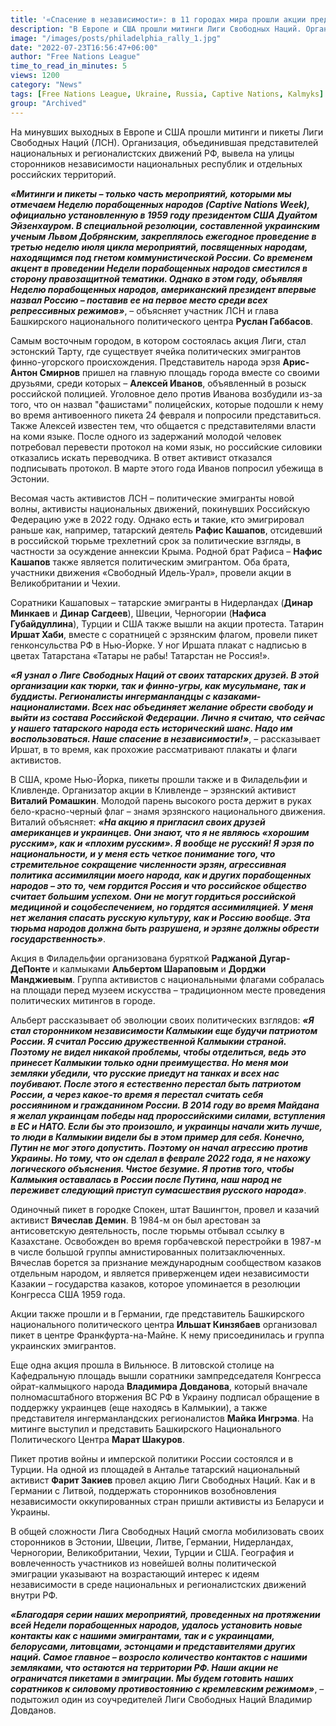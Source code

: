 ```yaml
---
title: '«Спасение в независимости»: в 11 городах мира прошли акции представителей порабощенных Москвой народов'
description: "В Европе и США прошли митинги Лиги Свободных Наций. Организация, объединившая представителей национальных и регионалистских движений, вывела на улицы сторонников независимости национальных республик и отдельных российских территорий."
image: "/images/posts/philadelphia_rally_1.jpg"
date: "2022-07-23T16:56:47+06:00"
author: "Free Nations League"
time_to_read_in_minutes: 5
views: 1200
category: "News"
tags: [Free Nations League, Ukraine, Russia, Captive Nations, Kalmyks]
group: "Archived"
---
```

На минувших выходных в Европе и США прошли митинги и пикеты Лиги Свободных Наций (ЛСН). Организация, объединившая представителей национальных и регионалистских движений РФ, вывела на улицы сторонников независимости национальных республик и отдельных российских территорий.

***«Митинги и пикеты – только часть мероприятий, которыми мы отмечаем Неделю порабощенных народов (Captive Nations Week), официально установленную в 1959 году президентом США Дуайтом Эйзенхауром. В специальной резолюции, составленной украинским ученым Львом Добрянским, закреплялось ежегодное проведение в третью неделю июля цикла мероприятий, посвященных народам, находящимся под гнетом коммунистической России. Со временем акцент в проведении Недели порабощенных народов сместился в сторону правозащитной тематики. Однако в этом году, объявляя Неделю порабощенных народов, американский президент впервые назвал Россию – поставив ее на первое место среди всех репрессивных режимов»***, – объясняет участник ЛСН и глава Башкирского национального политического центра **Руслан Габбасов**.

Самым восточным городом, в котором состоялась акция Лиги, стал эстонский Тарту, где существует ячейка политических эмигрантов финно-угорского происхождения. Представитель народа эрзя **Арис-Антон Смирнов** пришел на главную площадь города вместе со своими друзьями, среди которых – **Алексей Иванов**, объявленный в розыск российской полицией. Уголовное дело против Иванова возбудили из-за того, что он назвал "фашистами" полицейских, которые подошли к нему во время антивоенного пикета 24 февраля и попросили представиться. Также Алексей известен тем, что общается с представителями власти на коми языке. После одного из задержаний молодой человек потребовал перевести протокол на коми язык, но российские силовики отказались искать переводчика. В ответ активист отказался подписывать протокол. В марте этого года Иванов попросил убежища в Эстонии.

Весомая часть активистов ЛСН – политические эмигранты новой волны, активисты национальных движений, покинувших Российскую Федерацию уже в 2022 году. Однако есть и такие, кто эмигрировал раньше как, например, татарский деятель **Рафис Кашапов**, отсидевший в российской тюрьме трехлетний срок за политические взгляды, в частности за осуждение аннексии Крыма. Родной брат Рафиса – **Нафис Кашапов** также является политическим эмигрантом. Оба брата, участники движения «Свободный Идель-Урал», провели акции в Великобритании и Чехии.

Соратники Кашаповых – татарские эмигранты в Нидерландах (**Динар Минкаев** и **Динар Сагдеев**), Швеции, Черногории (**Нафиса Губайдуллина**), Турции и США также вышли на акции протеста. Татарин **Иршат Хаби**, вместе с соратницей с эрзянским флагом, провели пикет генконсульства РФ в Нью-Йорке. У ног Иршата плакат с надписью в цветах Татарстана «Татары не рабы! Татарстан не Россия!».

***«Я узнал о Лиге Свободных Наций от своих татарских друзей. В этой организации как тюрки, так и финно-угры, как мусульмане, так и буддисты. Регионалисты ингерманландцы с казаками-националистами. Всех нас объединяет желание обрести свободу и выйти из состава Российской Федерации. Лично я считаю, что сейчас у нашего татарского народа есть исторический шанс. Надо им воспользоваться. Наше спасение в независимости!»***, – рассказывает Иршат, в то время, как прохожие рассматривают плакаты и флаги активистов.

В США, кроме Нью-Йорка, пикеты прошли также и в Филадельфии и Кливленде. Организатор акции в Кливленде – эрзянский активист **Виталий Ромашкин**. Молодой парень высокого роста держит в руках бело-красно-черный флаг – знамя эрзянского национального движения. Виталий объясняет: ***«На акцию я пригласил своих друзей американцев и украинцев. Они знают, что я не являюсь «хорошим русским», как и «плохим русским». Я вообще не русский! Я эрзя по национальности, и у меня есть четкое понимание того, что стремительное сокращение численности эрзян, агрессивная политика ассимиляции моего народа, как и других порабощенных народов – это то, чем гордится Россия и что российское общество считает большим успехом. Они не могут гордиться российской медициной и соцобеспечением, но гордятся ассимиляцией. У меня нет желания спасать русскую культуру, как и Россию вообще. Эта тюрьма народов должна быть разрушена, и эрзяне должны обрести государственность»***.

Акция в Филадельфии организована буряткой **Раджаной Дугар-ДеПонте** и калмыками **Альбертом Шараповым** и **Дорджи Манджиевым**. Группа активистов с национальными флагами собралась на площади перед музеем искусства – традиционном месте проведения политических митингов в городе.

Альберт рассказывает об эволюции своих политических взглядов: ***«Я стал сторонником независимости Калмыкии еще будучи патриотом России. Я считал Россию дружественной Калмыкии страной. Поэтому не видел никакой проблемы, чтобы отделиться, ведь это принесет Калмыкии только одни преимущества. Но меня мои земляки убедили, что русские приедут на танках и всех нас поубивают. После этого я естественно перестал быть патриотом России, а через какое-то время я перестал считать себя россиянином и гражданином России. В 2014 году во время Майдана я желал украинцам победы над пророссийскими силами, вступления в ЕС и НАТО. Если бы это произошло, и украинцы начали жить лучше, то люди в Калмыкии видели бы в этом пример для себя. Конечно, Путин не мог этого допустить. Поэтому он начал агрессию против Украины. Но тому, что он сделал в феврале 2022 года, я не нахожу логического объяснения. Чистое безумие. Я против того, чтобы Калмыкия оставалась в России после Путина, наш народ не переживет следующий приступ сумасшествия русского народа»***.

Одиночный пикет в городке Спокен, штат Вашингтон, провел и казачий активист **Вячеслав Демин**. В 1984-м он был арестован за антисоветскую деятельность, после тюрьмы отбывал ссылку в Казахстане. Освобожден во время горбачевской перестройки в 1987-м в числе большой группы амнистированных политзаключенных. Вячеслав борется за признание международным сообществом казаков отдельным народом, и является приверженцем идеи независимости Казакии – государства казаков, которое упоминается в резолюции Конгресса США 1959 года.

Акции также прошли и в Германии, где представитель Башкирского национального политического центра **Ильшат Кинзябаев** организовал пикет в центре Франкфурта-на-Майне. К нему присоединилась и группа украинских эмигрантов.

Еще одна акция прошла в Вильнюсе. В литовской столице на Кафедральную площадь вышли соратники зампредседателя Конгресса ойрат-калмыцкого народа **Владимира Довданова**, который вначале полномасштабного вторжения ВС РФ в Украину подписал обращение в поддержку украинцев (еще находясь в Калмыкии), а также представителя ингерманландских регионалистов **Майка Ингрэма**. На митинге выступил и представить Башкирского Национального Политического Центра **Марат Шакуров**.

Пикет против войны и имперской политики России состоялся и в Турции. На одной из площадей в Анталье татарский национальный активист **Фарит Закиев** провел акцию Лиги Свободных Наций. Как и в Германии с Литвой, поддержать сторонников возобновления независимости оккупированных стран пришли активисты из Беларуси и Украины.

В общей сложности Лига Свободных Наций смогла мобилизовать своих сторонников в Эстонии, Швеции, Литве, Германии, Нидерландах, Черногории, Великобритании, Чехии, Турции и США. География и вовлеченность участников из новейшей волны политической эмиграции указывают на возрастающий интерес к идеям независимости в среде национальных и регионалистских движений внутри РФ.  

***«Благодаря серии наших мероприятий, проведенных на протяжении всей Недели порабощенных народов, удалось установить новые контакты как с нашими эмигрантами, так и с украинцами, белорусами, литовцами, эстонцами и представителями других наций. Самое главное – возросло количество контактов с нашими земляками, что остаются на территории РФ. Наши акции не ограничатся пикетами в эмиграции. Мы будем готовить наших соратников к силовому противостоянию с кремлевским режимом»***, – подытожил один из соучредителей Лиги Свободных Наций Владимир Довданов.